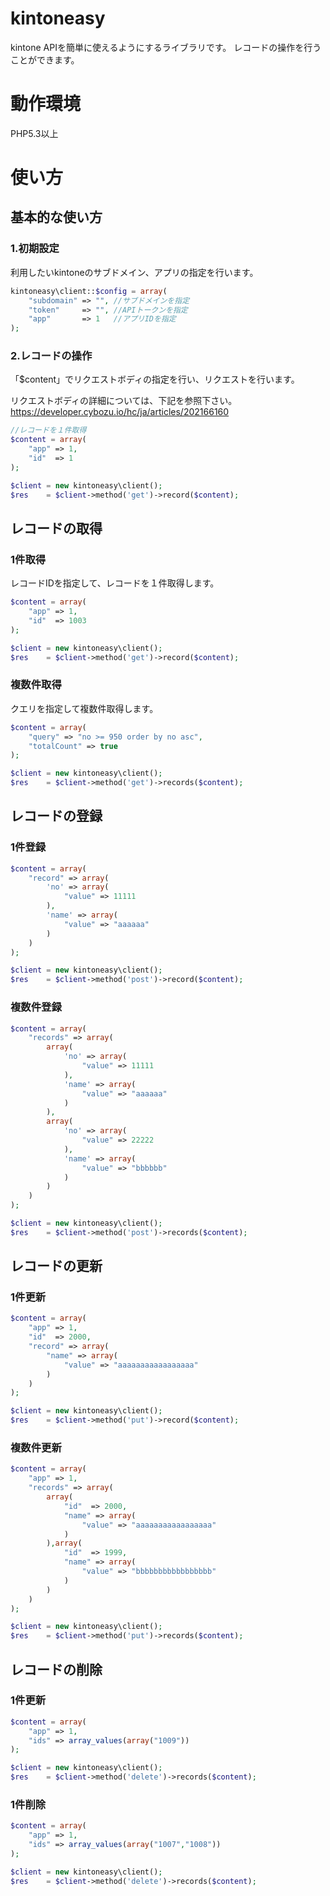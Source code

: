 # kintoneasy
kintone APIを簡単に使えるようにするライブラリです。
レコードの操作を行うことができます。

# 動作環境

PHP5.3以上

# 使い方

## 基本的な使い方

### 1.初期設定

利用したいkintoneのサブドメイン、アプリの指定を行います。

```php
kintoneasy\client::$config = array(
    "subdomain" => "", //サブドメインを指定
    "token"     => "", //APIトークンを指定
    "app"       => 1   //アプリIDを指定
);
```

### 2.レコードの操作

「$content」でリクエストボディの指定を行い、リクエストを行います。

リクエストボディの詳細については、下記を参照下さい。
https://developer.cybozu.io/hc/ja/articles/202166160

```php
//レコードを１件取得
$content = array(
    "app" => 1,
    "id"  => 1
);

$client = new kintoneasy\client();
$res    = $client->method('get')->record($content);
```

## レコードの取得

### 1件取得

レコードIDを指定して、レコードを１件取得します。

```php
$content = array(
    "app" => 1,
    "id"  => 1003
);

$client = new kintoneasy\client();
$res    = $client->method('get')->record($content);
```

### 複数件取得

クエリを指定して複数件取得します。

```php
$content = array(
    "query" => "no >= 950 order by no asc",
    "totalCount" => true
);

$client = new kintoneasy\client();
$res    = $client->method('get')->records($content);
```

## レコードの登録

### 1件登録

```php
$content = array(
    "record" => array(
        'no' => array(
            "value" => 11111
        ),
        'name' => array(
            "value" => "aaaaaa"
        )
    )
);

$client = new kintoneasy\client();
$res    = $client->method('post')->record($content);
```

### 複数件登録

```php
$content = array(
    "records" => array(
        array(
            'no' => array(
                "value" => 11111
            ),
            'name' => array(
                "value" => "aaaaaa"
            )
        ),
        array(
            'no' => array(
                "value" => 22222
            ),
            'name' => array(
                "value" => "bbbbbb"
            )
        )
    )
);

$client = new kintoneasy\client();
$res    = $client->method('post')->records($content);
```

## レコードの更新

### 1件更新

```php
$content = array(
    "app" => 1,
    "id"  => 2000,
    "record" => array(
        "name" => array(
            "value" => "aaaaaaaaaaaaaaaaa"
        )
    )
);

$client = new kintoneasy\client();
$res    = $client->method('put')->record($content);
```

### 複数件更新

```php
$content = array(
    "app" => 1,
    "records" => array(
        array(
            "id"  => 2000,
            "name" => array(
                "value" => "aaaaaaaaaaaaaaaaa"
            )
        ),array(
            "id"  => 1999,
            "name" => array(
                "value" => "bbbbbbbbbbbbbbbbb"
            )
        )
    )
);

$client = new kintoneasy\client();
$res    = $client->method('put')->records($content);
```
## レコードの削除

### 1件更新

```php
$content = array(
    "app" => 1,
    "ids" => array_values(array("1009"))
);

$client = new kintoneasy\client();
$res    = $client->method('delete')->records($content);
```

### 1件削除

```php
$content = array(
    "app" => 1,
    "ids" => array_values(array("1007","1008"))
);

$client = new kintoneasy\client();
$res    = $client->method('delete')->records($content);
```
